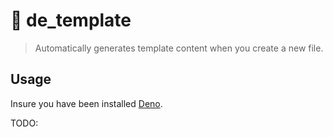 # 🐘 de_template

> Automatically generates template content when you create a new file.

## Usage

Insure you have been installed [Deno](https://deno.land).

TODO: